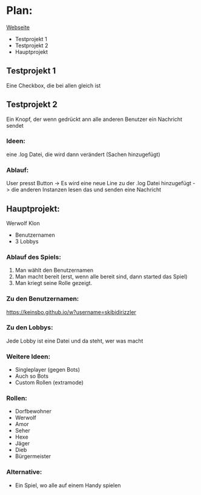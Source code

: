 # Plan:
[Webseite](https://keinsbo.github.io/w)
- Testprojekt 1
- Testprojekt 2
- Hauptprojekt

## Testprojekt 1
Eine Checkbox, die bei allen gleich ist

## Testprojekt 2
Ein Knopf, der wenn gedrückt ann alle anderen Benutzer ein Nachricht sendet

### Ideen:
eine .log Datei, die wird dann verändert (Sachen hinzugefügt)

### Ablauf:
User presst Button -> Es wird eine neue Line zu der .log Datei hinzugefügt -> die anderen Instanzen lesen das und senden eine Nachricht

## Hauptprojekt:
Werwolf Klon

- Benutzernamen
- 3 Lobbys

### Ablauf des Spiels:
1. Man wählt den Benutzernamen
2. Man macht bereit (erst, wenn alle bereit sind, dann started das Spiel)
3. Man kriegt seine Rolle gezeigt.

### Zu den Benutzernamen:
https://keinsbo.github.io/w?username=skibidirizzler

### Zu den Lobbys:
Jede Lobby ist eine Datei
und da steht, wer was macht

### Weitere Ideen:
- Singleplayer (gegen Bots)
- Auch so Bots
- Custom Rollen (extramode)
 
### Rollen:
- Dorfbewohner
- Werwolf
- Amor
- Seher
- Hexe
- Jäger
- Dieb
- Bürgermeister

### Alternative:
- Ein Spiel, wo alle auf einem Handy spielen